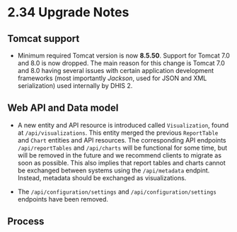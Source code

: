 # 2.34 Upgrade Notes

## Tomcat support

- Minimum required Tomcat version is now **8.5.50**. Support for Tomcat 7.0 and 8.0 is now dropped. The main reason for this change is Tomcat 7.0 and 8.0 having several issues with certain application development frameworks (most importantly _Jackson_, used for JSON and XML serialization) used internally by DHIS 2. 

## Web API and Data model

- A new entity and API resource is introduced called `Visualization`, found at `/api/visualizations`. This entity merged the previous `ReportTable` and `Chart` entities and API resources. The corresponding API endpoints `/api/reportTables` and `/api/charts` will be functional for some time, but will be removed in the future and we recommend clients to migrate as soon as possible. This also implies that report tables and charts cannot be exchanged between systems using the `/api/metadata` endpint. Instead, metadata should be exchanged as visualizations.

- The `/api/configuration/settings` and `/api/configuration/settings` endpoints have been removed.

## Process

